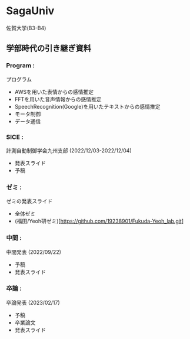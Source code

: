 # SagaUniv
佐賀大学(B3-B4)  
## 学部時代の引き継ぎ資料
### Program :
プログラム
- AWSを用いた表情からの感情推定
- FFTを用いた音声情報からの感情推定
- SpeechRecognition(Google)を用いたテキストからの感情推定
- モータ制御
- データ通信
### SICE :
計測自動制御学会九州支部 (2022/12/03-2022/12/04)
- 発表スライド
- 予稿
### ゼミ :
ゼミの発表スライド
- 全体ゼミ
- (福田/Yeoh研ゼミ)[https://github.com/19238901/Fukuda-Yeoh_lab.git]
### 中間 :
中間発表 (2022/09/22)
- 予稿
- 発表スライド
### 卒論 :
卒論発表 (2023/02/17)
- 予稿
- 卒業論文
- 発表スライド
